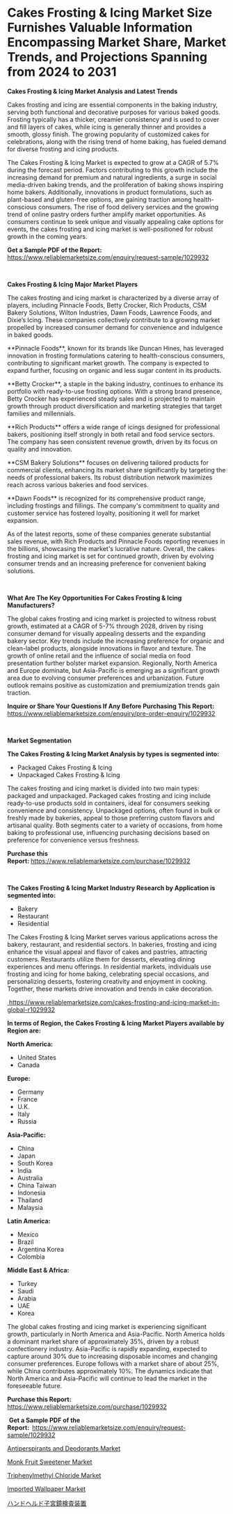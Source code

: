 <p><h1>Cakes Frosting & Icing Market Size Furnishes Valuable Information Encompassing Market Share, Market Trends, and Projections Spanning from 2024 to 2031</h1></p><p><strong>Cakes Frosting & Icing Market Analysis and Latest Trends</strong></p>
<p><p>Cakes frosting and icing are essential components in the baking industry, serving both functional and decorative purposes for various baked goods. Frosting typically has a thicker, creamier consistency and is used to cover and fill layers of cakes, while icing is generally thinner and provides a smooth, glossy finish. The growing popularity of customized cakes for celebrations, along with the rising trend of home baking, has fueled demand for diverse frosting and icing products.</p><p>The Cakes Frosting & Icing Market is expected to grow at a CAGR of 5.7% during the forecast period. Factors contributing to this growth include the increasing demand for premium and natural ingredients, a surge in social media-driven baking trends, and the proliferation of baking shows inspiring home bakers. Additionally, innovations in product formulations, such as plant-based and gluten-free options, are gaining traction among health-conscious consumers. The rise of food delivery services and the growing trend of online pastry orders further amplify market opportunities. As consumers continue to seek unique and visually appealing cake options for events, the cakes frosting and icing market is well-positioned for robust growth in the coming years.</p></p>
<p><strong>Get a Sample PDF of the Report:&nbsp;</strong> <a href="https://www.reliablemarketsize.com/enquiry/request-sample/1029932">https://www.reliablemarketsize.com/enquiry/request-sample/1029932</a></p>
<p>&nbsp;</p>
<p><strong>Cakes Frosting & Icing Major Market Players</strong></p>
<p><p>The cakes frosting and icing market is characterized by a diverse array of players, including Pinnacle Foods, Betty Crocker, Rich Products, CSM Bakery Solutions, Wilton Industries, Dawn Foods, Lawrence Foods, and Dixie’s Icing. These companies collectively contribute to a growing market propelled by increased consumer demand for convenience and indulgence in baked goods.</p><p>**Pinnacle Foods**, known for its brands like Duncan Hines, has leveraged innovation in frosting formulations catering to health-conscious consumers, contributing to significant market growth. The company is expected to expand further, focusing on organic and less sugar content in its products.</p><p>**Betty Crocker**, a staple in the baking industry, continues to enhance its portfolio with ready-to-use frosting options. With a strong brand presence, Betty Crocker has experienced steady sales and is projected to maintain growth through product diversification and marketing strategies that target families and millennials.</p><p>**Rich Products** offers a wide range of icings designed for professional bakers, positioning itself strongly in both retail and food service sectors. The company has seen consistent revenue growth, driven by its focus on quality and innovation.</p><p>**CSM Bakery Solutions** focuses on delivering tailored products for commercial clients, enhancing its market share significantly by targeting the needs of professional bakers. Its robust distribution network maximizes reach across various bakeries and food services.</p><p>**Dawn Foods** is recognized for its comprehensive product range, including frostings and fillings. The company's commitment to quality and customer service has fostered loyalty, positioning it well for market expansion.</p><p>As of the latest reports, some of these companies generate substantial sales revenue, with Rich Products and Pinnacle Foods reporting revenues in the billions, showcasing the market's lucrative nature. Overall, the cakes frosting and icing market is set for continued growth, driven by evolving consumer trends and an increasing preference for convenient baking solutions.</p></p>
<p>&nbsp;</p>
<p><strong>What Are The Key Opportunities For Cakes Frosting & Icing Manufacturers?</strong></p>
<p><p>The global cakes frosting and icing market is projected to witness robust growth, estimated at a CAGR of 5-7% through 2028, driven by rising consumer demand for visually appealing desserts and the expanding bakery sector. Key trends include the increasing preference for organic and clean-label products, alongside innovations in flavor and texture. The growth of online retail and the influence of social media on food presentation further bolster market expansion. Regionally, North America and Europe dominate, but Asia-Pacific is emerging as a significant growth area due to evolving consumer preferences and urbanization. Future outlook remains positive as customization and premiumization trends gain traction.</p></p>
<p><strong>Inquire or Share Your Questions If Any Before Purchasing This Report:</strong> <a href="https://www.reliablemarketsize.com/enquiry/pre-order-enquiry/1029932">https://www.reliablemarketsize.com/enquiry/pre-order-enquiry/1029932</a></p>
<p>&nbsp;</p>
<p><strong>Market Segmentation</strong></p>
<p><strong>The Cakes Frosting & Icing Market Analysis by types is segmented into:</strong></p>
<p><ul><li>Packaged Cakes Frosting & Icing</li><li>Unpackaged Cakes Frosting & Icing</li></ul></p>
<p><p>The cakes frosting and icing market is divided into two main types: packaged and unpackaged. Packaged cakes frosting and icing include ready-to-use products sold in containers, ideal for consumers seeking convenience and consistency. Unpackaged options, often found in bulk or freshly made by bakeries, appeal to those preferring custom flavors and artisanal quality. Both segments cater to a variety of occasions, from home baking to professional use, influencing purchasing decisions based on preference for convenience versus freshness.</p></p>
<p><strong>Purchase this Report:&nbsp;</strong><a href="https://www.reliablemarketsize.com/purchase/1029932">https://www.reliablemarketsize.com/purchase/1029932</a></p>
<p>&nbsp;</p>
<p><strong>The Cakes Frosting & Icing Market Industry Research by Application is segmented into:</strong></p>
<p><ul><li>Bakery</li><li>Restaurant</li><li>Residential</li></ul></p>
<p><p>The Cakes Frosting & Icing Market serves various applications across the bakery, restaurant, and residential sectors. In bakeries, frosting and icing enhance the visual appeal and flavor of cakes and pastries, attracting customers. Restaurants utilize them for desserts, elevating dining experiences and menu offerings. In residential markets, individuals use frosting and icing for home baking, celebrating special occasions, and personalizing desserts, fostering creativity and enjoyment in cooking. Together, these markets drive innovation and trends in cake decoration.</p></p>
<p><a href="https://www.reliablemarketsize.com/cakes-frosting-and-icing-market-in-global-r1029932">&nbsp;https://www.reliablemarketsize.com/cakes-frosting-and-icing-market-in-global-r1029932</a></p>
<p><strong>In terms of Region, the Cakes Frosting & Icing Market Players available by Region are:</strong></p>
<p>
    <p> <strong> North America: </strong>
        <ul>
            <li>United States</li>
            <li>Canada</li>
        </ul>
        </p> 
    <p> <strong> Europe: </strong>
        <ul>
            <li>Germany</li>
            <li>France</li>
            <li>U.K.</li>
            <li>Italy</li>
            <li>Russia</li>
        </ul>
        </p> 
    <p> <strong> Asia-Pacific: </strong>
        <ul>
            <li>China</li>
            <li>Japan</li>
            <li>South Korea</li>
            <li>India</li>
            <li>Australia</li>
            <li>China Taiwan</li>
            <li>Indonesia</li>
            <li>Thailand</li>
            <li>Malaysia</li>
        </ul>
        </p> 
    <p> <strong> Latin America: </strong>
        <ul>
            <li>Mexico</li>
            <li>Brazil</li>
            <li>Argentina Korea</li>
            <li>Colombia</li>
        </ul>
        </p> 
    <p> <strong> Middle East & Africa: </strong>
        <ul>
            <li>Turkey</li>
            <li>Saudi</li>
            <li>Arabia</li>
            <li>UAE</li>
            <li>Korea</li>
        </ul>
    </p>
    </p>
<p><p>The global cakes frosting and icing market is experiencing significant growth, particularly in North America and Asia-Pacific. North America holds a dominant market share of approximately 35%, driven by a robust confectionery industry. Asia-Pacific is rapidly expanding, expected to capture around 30% due to increasing disposable incomes and changing consumer preferences. Europe follows with a market share of about 25%, while China contributes approximately 10%. The dynamics indicate that North America and Asia-Pacific will continue to lead the market in the foreseeable future.</p></p>
<p><strong>Purchase this Report: </strong><a href="https://www.reliablemarketsize.com/purchase/1029932">https://www.reliablemarketsize.com/purchase/1029932</a></p>
<p>&nbsp;<strong>Get a Sample PDF of the Report:&nbsp;&nbsp;</strong><a href="https://www.reliablemarketsize.com/enquiry/request-sample/1029932">https://www.reliablemarketsize.com/enquiry/request-sample/1029932</a></p>
<p><strong></strong></p>
<p><p><a href="https://medium.com/@siregarjefri23_12225/the-antiperspirants-and-deodorants-market-prioritizes-cost-control-and-efficiency-enhancement-1dbd12b358a3">Antiperspirants and Deodorants Market</a></p><p><a href="https://www.linkedin.com/pulse/exploring-monk-fruit-sweetener-market-dynamics-revenue-analysis-rafkc?trackingId=gPjzSe8wRV%2Bs%2FbYVJqc%2B%2Fg%3D%3D">Monk Fruit Sweetener Market</a></p><p><a href="https://issuu.com/reportprime-2/docs/triphenylmethyl-chloride-market-siz_86f881e01ae150">Triphenylmethyl Chloride Market</a></p><p><a href="https://issuu.com/reportprime-2/docs/imported-wallpaper-market-size-2030_a6a09b4d146891">Imported Wallpaper Market</a></p><p><a href="https://medium.com/@evekerluke2023/hand-held-hysteroscopy-instrument-505f1344fa65">ハンドヘルド子宮鏡検査装置</a></p></p>